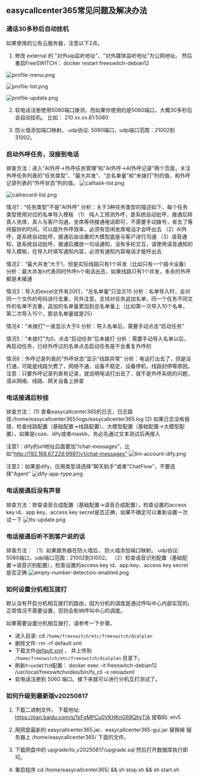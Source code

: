 ## easycallcenter365常见问题及解决办法

### 通话30多秒后自动挂机
如果使用的公有云服务器，注意以下2点。
1. 修改 external 的 "对外sip监听地址"、"对外媒体监听地址"为公网地址。
   然后重启FreeSWITCH： docker restart freeswitch-debian12
   
![profile-menu.png](faq/profile-menu.png)
   
![profile-list.png](faq/profile-list.png)
   
![profile-update.png](faq/profile-update.png)


2.  软电话注册使用5080端口拨测，而如果你使用的是5060端口，大概30多秒后会自动挂机。
    比如： 210.xx.xx.81:5080

3. 防火墙添加端口映射。 udp协议: 5080端口，udp端口范围：21002到31002。

### 启动外呼任务，没接到电话
排查方法：进入“AI外呼->外呼任务管理”和“AI外呼->AI外呼记录”两个页面，关注外呼任务列表的“任务类型”、“最大并发”、“总名单量”和“未拨打”列的值，和外呼记录列表的“外呼状态”列的值。
![calltask-list.png](faq/calltask-list.png)

![callrecord-list.png](faq/callrecord-list.png)

情况1：“任务类型”不是“AI外呼”
分析：关于3种任务类型的描述如下，每个任务类型使用对应的名单导入模板
（1） 纯人工预测外呼，是系统自动批呼，接通后转真人坐席，真人与客户沟通，坐席等待接通电话即可，不需要手动拨号，省去了等待振铃的时间，可以提升外呼效率，必须有空闲坐席电话才会呼出去
（2）AI外呼，是系统自动批呼，接通后由设置的大模型底座与客户进行沟通
（3）语音通知，是系统自动批呼，接通后播放一句话通知，没有多轮交互，请使用语音通知的导入模板，在导入时填写通知内容，必须有通知内容电话才能呼出去

情况2：“最大并发”大于1，但是实际线路只有1个并发（比如只有一个插卡设备）
分析：最大并发n代表同时外呼n个电话出去，如果线路只有1个并发，多余的外呼都是未接通

情况3：导入的excel文件有20行，“总名单量”只显示15
分析：名单导入时，会对同一个文件的号码进行去重，另外注意，支持对任务追加名单，同一个任务不同文件的名单不去重，追加的名单量累加到总名单量上（比如第一次导入10个名单，第二次导入15个，那总名单量就是25）

情况4：“未拨打”一直显示大于0
分析：导入名单后，需要手动点击“启动任务”

情况5：“未拨打”为0，点击“启动任务”后未拨打
分析：需要手动导入名单以后，再启动任务，已经外呼过的名单点击启动任务是不会重复外呼的

情况6：外呼记录列表的“外呼状态”显示“线路异常”
分析：电话打出去了，但是没打通，可能是线路欠费了，网络不通，设备不稳定，设备停机，线路封停等原因，注意：只要外呼记录列表有记录，就说明电话打出去了，就不是外呼系统的问题，请从网络、线路、网关设备上排查


### 电话接通后秒挂
排查方法：
(1) 查看easycallcenter365的日志，日志路径:/home/easycallcenter365/logs/easycallcenter365.log
(2) 如果日志没有报错，检查线路配置（基础配置->线路配置）、大模型配置（基础配置->大模型配置），如果是coze、dify或者maxkb，务必先通过文本测试后再接入

注意1：dify的url地址后面要加“/chat-messages”，比如“http://192.168.67.228:9997/v1/chat-messages”
![llm-account-dify.png](faq/llm-account-dify.png)

注意2：如果是dify，应用类型请选择“聊天助手”或者“ChatFlow”，不要选择“Agent”
![dify-app-type.png](faq/dify-app-type.png)

### 电话接通后没有声音
排查方法：排查语音合成配置（基础配置->语音合成配置），检查设置的access key id、app key、access key secret是否正确，如果不确定可以重新设置一次试一下
![tts-update.png](faq/tts-update.png)

### 电话接通后听不到客户说的话
排查方法：
（1）如果服务器在防火墙后， 防火墙添加端口映射。 udp协议: 5080端口，udp端口范围：21002到31002。
（2）检查语音识别配置（基础配置->语音识别配置），检查设置的access key id、app key、access key secret是否正确
![empty-number-detection-enabled.png](faq/empty-number-detection-enabled.png)


### 如何设置分机相互拨打

默认没有开启分机相互拨打的路由，因为分机的调度是通过呼叫中心内部实现的。
正常情况不需要设置，否则会影响呼叫中心的调度。

如果需要设置分机相互拨打，请参考一下步骤。

* 进入目录: cd `/home/freeswitch/etc/freeswitch/dialplan`
* 删除文件: rm -rf default.xml 
* 下载文件[default.xml](https://gitee.com/easycallcenter365/freeswitch-modules-libs/blob/master/FreeSWITCH-Config-Files/conf/dialplan/default.xml) ， 并上传到 `/home/freeswitch/etc/freeswitch/dialplan` 目录下。
* 刷新`FreeSWITCH`配置： docker exec -it freeswitch-debian12 /usr/local/freeswitchvideo/bin/fs_cli -x reloadxml
* 软电话注册到 5060 端口。接下来就可以进行分机互打测试了。

### 如何升级到最新版v20250817

1.  下载二进制文件。 下载地址: 
https://pan.baidu.com/s/1xFgMPCu0VKHKnG69QhyTlA 提取码: etv5 

2. 用网盘最新的 easycallcenter365.jar、easycallcenter365-gui.jar 替换掉
服务器上 /home/easycallcenter365/ 下面的文件。

3.  下载网盘中的 upgrade/to_v20250817/upgrade.sql
   然后打开数据库执行即可。
   
4. 重启程序 cd /home/easycallcenter365/ && sh stop.sh  && sh start.sh
     



